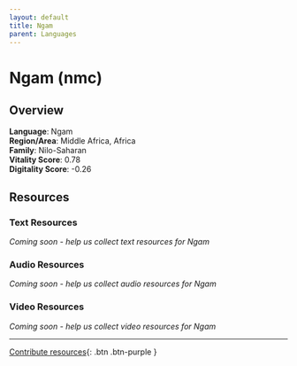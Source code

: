 ```yaml
---
layout: default
title: Ngam
parent: Languages
---
```


# Ngam (nmc)

## Overview

**Language**: Ngam  
**Region/Area**: Middle Africa, Africa  
**Family**: Nilo-Saharan  
**Vitality Score**: 0.78  
**Digitality Score**: -0.26  

## Resources

### Text Resources
*Coming soon - help us collect text resources for Ngam*

### Audio Resources
*Coming soon - help us collect audio resources for Ngam*

### Video Resources
*Coming soon - help us collect video resources for Ngam*

---

[Contribute resources](https://fairtrain.github.io/){: .btn .btn-purple }
